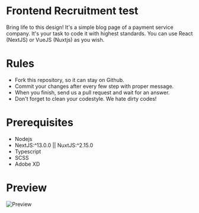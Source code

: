 # Frontend Recruitment test
Bring life to this design!
It's a simple blog page of a payment service company.
It's your task to code it with highest standards.
You can use React (NextJS) or VueJS (Nuxtjs) as you wish.

# Rules
- Fork this repository, so it can stay on Github.
- Commit your changes after every few step with proper message.
- When you finish, send us a pull request and wait for an answer.
- Don't forget to clean your codestyle. We hate dirty codes!

# Prerequisites
- Nodejs
- NextJS:^13.0.0 || NuxtJS:^2.15.0
- Typescript
- SCSS
- Adobe XD

# Preview

![Preview](https://raw.githubusercontent.com/dnj/developer-recruitment/master/challenges/1/design/blog-post.png)
